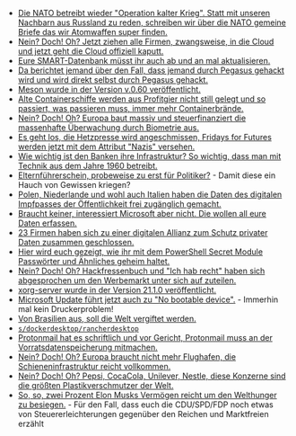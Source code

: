 * [Die NATO betreibt wieder "Operation kalter Krieg". Statt mit unseren Nachbarn aus Russland zu reden, schreiben wir über die NATO gemeine Briefe das wir Atomwaffen super finden.](https://tuxproject.de/blog/2021/10/si-vis-pacem-para-bellum-18/)
* [Nein? Doch! Oh? Jetzt ziehen alle Firmen, zwangsweise, in die Cloud und jetzt geht die Cloud offiziell kaputt.](https://www.borncity.com/blog/2021/10/24/angriffe-auf-die-software-lieferketten-in-der-cloud-verschrfen-bedrohungslage-fr-unternehmen/)
* [Eure SMART-Datenbank müsst ihr auch ab und an mal aktualisieren.](https://utcc.utoronto.ca/~cks/space/blog/linux/SMARTUpdateDriveDatabase)
* [Da berichtet jemand über den Fall, dass jemand durch Pegasus gehackt wird und wird direkt selbst durch Pegasus gehackt.](https://blog.fefe.de/?ts=9f8868a1)
* [Meson wurde in der Version v.0.60 veröffentlicht.](https://www.phoronix.com/scan.php?page=news_item&px=Meson-0.60-Build-System)
* [Alte Containerschiffe werden aus Profitgier nicht still gelegt und so passiert, was passieren muss, immer mehr Containerbrände.](https://netzfrauen.org/2021/10/25/ocean-6/)
* [Nein? Doch! Oh? Europa baut massiv und steuerfinanziert die massenhafte Überwachung durch Biometrie aus.](https://www.patrick-breyer.de/neue-studie-zeigt-alarmierende-ausweitung-der-biometrischen-massenueberwachung-in-europa/)
* [Es geht los, die Hetzpresse wird angeschmissen, Fridays for Futures werden jetzt mit dem Attribut "Nazis" versehen.](https://blog.fefe.de/?ts=9f86c31b)
* [Wie wichtig ist den Banken ihre Infrastruktur? So wichtig, dass man mit Technik aus dem Jahre 1960 betreibt.](https://blog.fefe.de/?ts=9f898898)
* [Elternführerschein, probeweise zu erst für Politiker?](https://blog.fefe.de/?ts=9f87a39f) - Damit diese ein Hauch von Gewissen kriegen?
* [Polen, Niederlande und wohl auch Italien haben die Daten des digitalen Impfpasses der Öffentlichkeit frei zugänglich gemacht.](https://blog.fefe.de/?ts=9f87a1ed)
* [Braucht keiner, interessiert Microsoft aber nicht. Die wollen all eure Daten erfassen.](https://www.bleepingcomputer.com/news/microsoft/microsoft-is-force-installing-pc-health-check-in-windows-10/)
* [23 Firmen haben sich zu einer digitalen Allianz zum Schutz privater Daten zusammen geschlossen.](https://nextcloud.com/blog/european-technology-companies-launch-the-new-coalition-for-competitive-digital-market/)
* [Hier wird euch gezeigt, wie ihr mit dem PowerShell Secret Module Passwörter und Ähnliches geheim haltet.](https://devblogs.microsoft.com/powershell-community/how-to-use-the-secret-modules/)
* [Nein? Doch! Oh? Hackfressenbuch und "Ich hab recht" haben sich abgesprochen um den Werbemarkt unter sich auf zuteilen.](https://netzpolitik.org/2021/werbemarkt-wie-google-und-facebook-sich-die-konkurrenz-vom-leib-halten/)
* [xorg-server wurde in der Version 21.1.0 veröffentlicht.](https://lwn.net/Articles/874152/rss)
* [Microsoft Update führt jetzt auch zu "No bootable device".](https://www.borncity.com/blog/2021/10/27/notebooks-acer-lenovo-hp-verursachen-pltzlich-no-bootable-device-fehler-okt-2021/) - Immerhin mal kein Druckerproblem!
* [Von Brasilien aus, soll die Welt vergiftet werden.](https://netzfrauen.org/2021/10/27/pesticides-5/)
* [`s/dockerdesktop/rancherdesktop`](https://blog.nashcom.de/nashcomblog.nsf/dx/a-new-start-is-born-rancher-desktop.htm)
* [Protonmail hat es schriftlich und vor Gericht, Protonmail muss an der Vorratsdatenspeicherung mitmachen.](https://netzpolitik.org/2021/rechtsstreit-protonmail-muss-sich-nicht-an-vorratsdatenspeicherung-beteiligen/)
* [Nein? Doch! Oh? Europa braucht nicht mehr Flughafen, die Schieneninfrastruktur reicht vollkommen.](https://www.sonnenseite.com/de/mobilitaet/ein-drittel-europaeischer-kurzstreckenfluege-laesst-sich-durch-zugfahrten-unter-sechs-stunden-ersetzen/)
* [Nein? Doch! Oh? Pepsi, CocaCola, Unilever, Nestle, diese Konzerne sind die größten Plastikverschmutzer der Welt.](https://www.sonnenseite.com/de/umwelt/die-groessten-plastikverschmutzer-der-welt-coca-cola-pepsi-unilever-und-nestle/)
* [So, so, zwei Prozent Elon Musks Vermögen reicht um den Welthunger zu besiegen.](https://blog.fefe.de/?ts=9f844dab) - Für den Fall, dass euch die CDU/SPD/FDP noch etwas von Steuererleichterungen gegenüber den Reichen und Marktfreien erzählt
